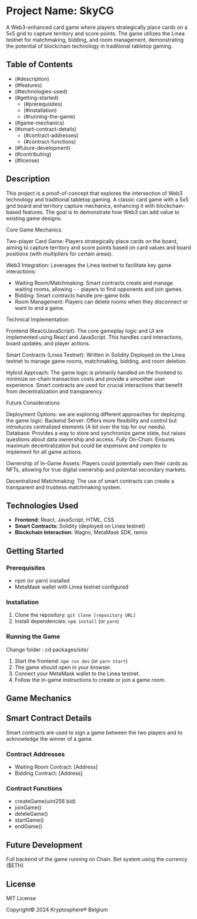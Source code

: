 # Project Name: SkyCG

A Web3-enhanced card game where players strategically place cards on a 5x5 grid to capture territory and score points. The game utilizes the Linea testnet for matchmaking, bidding, and room management, demonstrating the potential of blockchain technology in traditional tabletop gaming.

## Table of Contents

- (#description)
- (#features)
- (#technologies-used)
- (#getting-started)
   - (#prerequisites)
   - (#installation)
   - (#running-the-game)
- (#game-mechanics)
- (#smart-contract-details)
   - (#contract-addresses)
   - (#contract-functions)
- (#future-development)
- (#contributing)
- (#license)

## Description

This project is a proof-of-concept that explores the intersection of Web3 technology and traditional tabletop gaming. A classic card game with a 5x5 grid board and territory capture mechanics, enhancing it with blockchain-based features. The goal is to demonstrate how Web3 can add value to existing game designs.

Core Game Mechanics

Two-player Card Game: Players strategically place cards on the board, aiming to capture territory and score points based on card values and board positions (with multipliers for certain areas).

Web3 Integration: 
Leverages the Linea testnet to facilitate key game interactions:

- Waiting Room/Matchmaking: Smart contracts create and manage waiting rooms, allowing - - players to find opponents and join games.
- Bidding: Smart contracts handle pre-game bids
- Room Management: Players can delete rooms when they disconnect or want to end a game.

Technical Implementation

Frontend (React/JavaScript): The core gameplay logic and UI are implemented using React and JavaScript. This handles card interactions, board updates, and player actions.

Smart Contracts (Linea Testnet):
Written in Solidity
Deployed on the Linea testnet to manage game rooms, matchmaking, bidding, and room deletion.

Hybrid Approach: The game logic is primarily handled on the frontend to minimize on-chain transaction costs and provide a smoother user experience. Smart contracts are used for crucial interactions that benefit from decentralization and transparency.

Future Considerations

Deployment Options: we are exploring different approaches for deploying the game logic:
Backend Server: Offers more flexibility and control but introduces centralized elements (A bit over the top for our needs).
Database: Provides a way to store and synchronize game state, but raises questions about data ownership and access.
Fully On-Chain: Ensures maximum decentralization but could be expensive and complex to implement for all game actions.

Ownership of In-Game Assets: Players could potentially own their cards as NFTs, allowing for true digital ownership and potential secondary markets.

Decentralized Matchmaking: The use of smart contracts can create a transparent and trustless matchmaking system.

## Technologies Used

- **Frontend:** React, JavaScript, HTML, CSS
- **Smart Contracts:** Solidity (deployed on Linea testnet)
- **Blockchain Interaction:** Wagmi, MetaMask SDK, remix

## Getting Started

### Prerequisites

- npm (or yarn) installed
- MetaMask wallet with Linea testnet configured

### Installation

1. Clone the repository: `git clone [repository URL]`
2. Install dependencies: `npm install` (or `yarn`)

### Running the Game

Change folder : cd packages/site/

1. Start the frontend: `npm run dev` (or `yarn start`)
2. The game should open in your browser.
3. Connect your MetaMask wallet to the Linea testnet.
4. Follow the in-game instructions to create or join a game room.

## Game Mechanics

## Smart Contract Details
Smart contracts are used to sign a game between the two players and to acknowledge the winner of a game.

### Contract Addresses

- Waiting Room Contract: [Address]
- Bidding Contract: [Address] 

### Contract Functions

- createGame(uint256 bid)
- joinGame()
- deleteGame()
- startGame()
- endGame()

## Future Development

Full backend of the game running on Chain. Bet system using the currency ($ETH)

## License

MIT License

Copyright© 2024 Kryptosphere® Belgium
